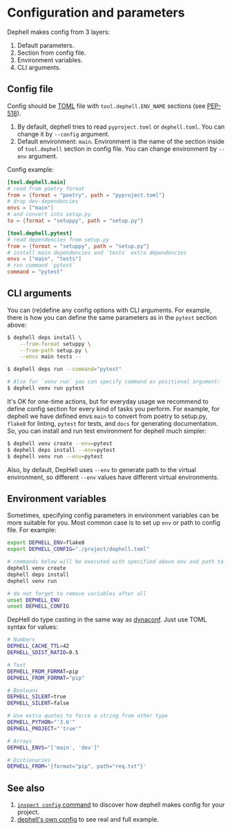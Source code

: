 # Configuration and parameters

Dephell makes config from 3 layers:

1. Default parameters.
1. Section from config file.
1. Environment variables.
1. CLI arguments.

## Config file

Config should be [TOML](https://github.com/toml-lang/toml) file with `tool.dephell.ENV_NAME` sections (see [PEP-518](https://www.python.org/dev/peps/pep-0518/#tool-table)).

1. By default, dephell tries to read `pyproject.toml` or `dephell.toml`. You can change it by `--config` argument.
1. Default environment: `main`. Environment is the name of the section inside of `tool.dephell` section in config file. You can change environment by `--env` argument.

Config example:

```toml
[tool.dephell.main]
# read from poetry format
from = {format = "poetry", path = "pyproject.toml"}
# drop dev-dependencies
envs = ["main"]
# and convert into setup.py
to = {format = "setuppy", path = "setup.py"}

[tool.dephell.pytest]
# read dependencies from setup.py
from = {format = "setuppy", path = "setup.py"}
# install main dependencies and `tests` extra dependencies
envs = ["main", "tests"]
# run command `pytest`
command = "pytest"
```

## CLI arguments

You can (re)define any config options with CLI arguments. For example, there is how you can define the same parameters as in the `pytest` section above:

```bash
$ dephell deps install \
    --from-format setuppy \
    --from-path setup.py \
    --envs main tests --

$ dephell deps run --command="pytest"

# Also for `venv run` you can specify command as positional argument:
$ dephell venv run pytest
```

It's OK for one-time actions, but for everyday usage we recommend to define config section for every kind of tasks you perform. For example, for dephell we have defined envs `main` to convert from poetry to setup.py, `flake8` for linting, `pytest` for tests, and `docs` for generating documentation. So, you can install and run test environment for dephell much simpler:

```bash
$ dephell venv create --env=pytest
$ dephell deps install --env=pytest
$ dephell venv run --env=pytest
```

Also, by default, DepHell uses `--env` to generate path to the virtual environment, so different `--env` values have different virtual environments.

## Environment variables

Sometimes, specifying config parameters in environment variables can be more suitable for you. Most common case is to set up `env` or path to config file. For example:

```bash
export DEPHELL_ENV=flake8
export DEPHELL_CONFIG="./project/dephell.toml"

# commands below will be executed with specified above env and path to config
dephell venv create
dephell deps install
dephell venv run

# do not forget to remove variables after all
unset DEPHELL_ENV
unset DEPHELL_CONFIG
```

DepHell do type casting in the same way as [dynaconf](https://dynaconf.readthedocs.io/en/latest/guides/environment_variables.html#precedence-and-type-casting). Just use TOML syntax for values:

```bash
# Numbers
DEPHELL_CACHE_TTL=42
DEPHELL_SDIST_RATIO=0.5

# Text
DEPHELL_FROM_FORMAT=pip
DEPHELL_FROM_FORMAT="pip"

# Booleans
DEPHELL_SILENT=true
DEPHELL_SILENT=false

# Use extra quotes to force a string from other type
DEPHELL_PYTHON="'3.6'"
DEPHELL_PROJECT="'true'"

# Arrays
DEPHELL_ENVS="['main', 'dev']"

# Dictionaries
DEPHELL_FROM='{format="pip", path="req.txt"}'
```

## See also

1. [`inspect config` command](cmd-inspect-config) to discover how dephell makes config for your project.
1. [dephell's own config](https://github.com/dephell/dephell/blob/master/pyproject.toml) to see real and full example.
